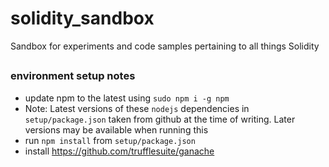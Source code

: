 # solidity_sandbox
Sandbox for experiments and code samples pertaining to all things Solidity

##


### environment setup notes
- update npm to the latest using `sudo npm i -g npm`
- Note: Latest versions of these `nodejs` dependencies in `setup/package.json` taken from github at the time of writing. Later versions may be available when running this
- run `npm install` from `setup/package.json`
- install https://github.com/trufflesuite/ganache
